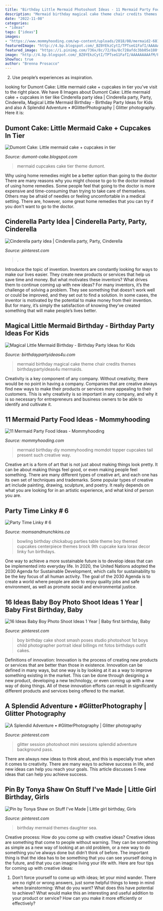 ```yaml
---
title: "Birthday Little Mermaid Photoshoot Ideas - 11 Mermaid Party Food Ideas"
description: "Mermaid birthday magical cake theme chair credits themes birthdaypartyideas4u mermaids"
date: "2022-11-08"
categories:
- "ideas"
tags: ["ideas"]
images:
- "https://www.mommyhooding.com/wp-content/uploads/2018/08/mermaid2-681x1024.jpeg"
featuredImage: "http://4.bp.blogspot.com/_BZ0YEkzCytI/TPTseG1FafI/AAAAAAAAAfM/Popc2KWjZVE/s1600/mermaid%2B2.JPG"
featured_image: "https://i.pinimg.com/736x/8c/72/8a/8c728afdc3bb05e180fa5ea1ee69bc7c--mermaid-birthday-party-ideas-little-mermaid-birthday.jpg"
image: "http://4.bp.blogspot.com/_BZ0YEkzCytI/TPTseG1FafI/AAAAAAAAAfM/Popc2KWjZVE/s1600/mermaid%2B2.JPG"
ShowToc: true
author: "Brenna Prosacco"
---
```



2. Use people’s experiences as inspiration.

	

		
looking for Dumont Cake: Little mermaid cake + cupcakes in tier you've visit to the right place. We have 8 Images about Dumont Cake: Little mermaid cake + cupcakes in tier like Cinderella party idea | Cinderella party, Party, Cinderella, Magical Little Mermaid Birthday - Birthday Party Ideas for Kids and also A Splendid Adventure • #GlitterPhotography | Glitter photography. Here it is:
		
    
## Dumont Cake: Little Mermaid Cake + Cupcakes In Tier

<img loading=lazy src="http://4.bp.blogspot.com/_BZ0YEkzCytI/TPTseG1FafI/AAAAAAAAAfM/Popc2KWjZVE/s1600/mermaid%2B2.JPG" onerror="this.onerror=null;this.src='https://tse3.mm.bing.net/th?id=OIP.FE4HEI0FjHdtgkv2kFQSPwAAAA&amp;pid=15.1';" alt="Dumont Cake: Little mermaid cake + cupcakes in tier">

_Source: dumont-cake.blogspot.com_

>mermaid cupcakes cake tier theme dumont. 

	

Why using home remedies might be a better option than going to the doctor
There are many reasons why you might choose to go to the doctor instead of using home remedies. Some people feel that going to the doctor is more expensive and time-consuming than trying to take care of themselves. Others may be afraid of needles or feeling uncomfortable in a medical setting. There are, however, some great home remedies that you can try if you don't want to go to the doctor.

    
## Cinderella Party Idea | Cinderella Party, Party, Cinderella

<img loading=lazy src="https://i.pinimg.com/736x/29/cc/b5/29ccb5670e720bba8f8a5a3bad92d5bb--cinderella-party.jpg" onerror="this.onerror=null;this.src='https://tse2.mm.bing.net/th?id=OIP.9GxRwUJN6jgIcrh9xLs6DQHaNK&amp;pid=15.1';" alt="Cinderella party idea | Cinderella party, Party, Cinderella">

_Source: pinterest.com_

>. 

	

Introduce the topic of invention.
Inventors are constantly looking for ways to make our lives easier. They create new products or services that help us save time and money. But what motivates these inventors? What drives them to continue coming up with new ideas?
For many inventors, it’s the challenge of solving a problem. They see something that doesn’t work well or could be improved, and they set out to find a solution. In some cases, the inventor is motivated by the potential to make money from their invention. But for many, it’s simply the satisfaction of knowing they’ve created something that will make people’s lives better.

    
## Magical Little Mermaid Birthday - Birthday Party Ideas For Kids

<img loading=lazy src="https://www.birthdaypartyideas4u.com/wp-content/uploads/2017/02/Magical-Little-Mermaid-Birthday-Blue-Cake-600x583.jpg" onerror="this.onerror=null;this.src='https://tse3.mm.bing.net/th?id=OIP.kiE0DFj8we3upF80y4nicQHaHM&amp;pid=15.1';" alt="Magical Little Mermaid Birthday - Birthday Party Ideas for Kids">

_Source: birthdaypartyideas4u.com_

>mermaid birthday magical cake theme chair credits themes birthdaypartyideas4u mermaids. 

	

Creativity is a key component of any company. Without creativity, there would be no point in having a company. Companies that are creative always find new ways to make their products or services more appealing to their customers. This is why creativity is so important in any company, and why it is so necessary for entrepreneurs and business owners to be able to identify and cultivate it.

    
## 11 Mermaid Party Food Ideas - Mommyhooding

<img loading=lazy src="https://www.mommyhooding.com/wp-content/uploads/2018/08/mermaid2-681x1024.jpeg" onerror="this.onerror=null;this.src='https://tse4.mm.bing.net/th?id=OIP.5Ew-xkyiUKk2o2Lqyqkb9gHaLI&amp;pid=15.1';" alt="11 Mermaid Party Food Ideas - Mommyhooding">

_Source: mommyhooding.com_

>mermaid birthday diy mommyhooding momdot topper cupcakes tail present such creative way. 

	

Creative art is a form of art that is not just about making things look pretty. It can be about making things feel good, or even making people feel something. There are many different types of creative art, and each one has its own set of techniques and trademarks. Some popular types of creative art include painting, drawing, sculpture, and poetry. It really depends on what you are looking for in an artistic experience, and what kind of person you are.

    
## Party Time Linky # 6

<img loading=lazy src="http://www.momsandmunchkins.ca/wp-content/uploads/2013/09/Bowling_party_Chickabug_1.jpg" onerror="this.onerror=null;this.src='https://tse3.mm.bing.net/th?id=OIP.hR5mS9yT2hEH28UrDGZm3QAAAA&amp;pid=15.1';" alt="Party Time Linky # 6">

_Source: momsandmunchkins.ca_

>bowling birthday chickabug parties table theme boy themed cupcakes centerpiece themes brock 9th cupcake kara lorax decor linky fun birthdays. 

	

One way to achieve a more sustainable future is to develop ideas that can be implemented into everyday life. In 2020, the United Nations adopted the 2030 Agenda for Sustainable Development, which calls for sustainability to be the key focus of all human activity. The goal of the 2030 Agenda is to create a world where people are able to enjoy quality jobs and safe environment, as well as promote social and environmental justice.

    
## 16 Ideas Baby Boy Photo Shoot Ideas 1 Year | Baby First Birthday, Baby

<img loading=lazy src="https://i.pinimg.com/736x/62/2a/fe/622afe0245faac05a86c3e4777c71b7b.jpg" onerror="this.onerror=null;this.src='https://tse4.mm.bing.net/th?id=OIP.t7_rsdEzDgt32Z__3BcXtgAAAA&amp;pid=15.1';" alt="16 Ideas Baby Boy Photo Shoot Ideas 1 Year | Baby first birthday, Baby">

_Source: pinterest.com_

>boy birthday cake shoot smash poses studio photoshoot 1st boys child photographer portrait ideal billings mt fotos birthdays outfit cakes. 

	

Definitions of innovation:
Innovation is the process of creating new products or services that are better than those in existence. Innovation can be defined in many ways, but one way is by looking at it as a way to improve something existing in the market. This can be done through designing a new product, developing a new technology, or even coming up with a new way of doing things. All of these innovation efforts can result in significantly different products and services being offered to the market.

    
## A Splendid Adventure • #GlitterPhotography | Glitter Photography

<img loading=lazy src="https://i.pinimg.com/736x/a9/6b/5a/a96b5a585cce49ad83c4a6bfd8977044.jpg" onerror="this.onerror=null;this.src='https://tse3.mm.bing.net/th?id=OIP.HFAMp0Xb4FudYFcn3EgOyQHaLH&amp;pid=15.1';" alt="A Splendid Adventure • #GlitterPhotography | Glitter photography">

_Source: pinterest.com_

>glitter session photoshoot mini sessions splendid adventure background pass. 

	

There are always new ideas to think about, and this is especially true when it comes to creativity. There are many ways to achieve success in life, and new ideas can help you reach your goals. This article discusses 5 new ideas that can help you achieve success.

    
## Pin By Tonya Shaw On Stuff I&#039;ve Made | Little Girl Birthday, Girls

<img loading=lazy src="https://i.pinimg.com/736x/8c/72/8a/8c728afdc3bb05e180fa5ea1ee69bc7c--mermaid-birthday-party-ideas-little-mermaid-birthday.jpg" onerror="this.onerror=null;this.src='https://tse3.mm.bing.net/th?id=OIP.80a6nux05iW612S06xlPmAHaJ4&amp;pid=15.1';" alt="Pin by Tonya Shaw on Stuff I&#039;ve Made | Little girl birthday, Girls">

_Source: pinterest.com_

>birthday mermaid themes daughter sea. 

	

Creative process: How do you come up with creative ideas?
Creative ideas are something that come to people without warning. They can be something as simple as a new way of looking at an old problem, or a new way to do something you’ve always done but didn’t think of before. The important thing is that the idea has to be something that you can see yourself doing in the future, and that you can imagine living your life with. Here are four tips for coming up with creative ideas: 
1. Don’t force yourself to come up with ideas; let your mind wander. There are no right or wrong answers, just some helpful things to keep in mind when brainstorming: What do you want? What does this have potential to achieve? What would make this an interesting and useful addition to your product or service? How can you make it more efficiently or effectively? 


